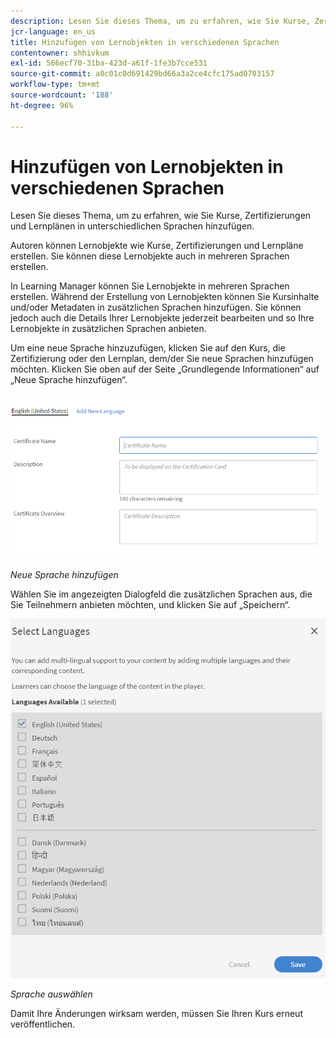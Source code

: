 ```yaml
---
description: Lesen Sie dieses Thema, um zu erfahren, wie Sie Kurse, Zertifizierungen und Lernplänen in unterschiedlichen Sprachen hinzufügen.
jcr-language: en_us
title: Hinzufügen von Lernobjekten in verschiedenen Sprachen
contentowner: shhivkum
exl-id: 566ecf70-31ba-423d-a61f-1fe3b7cce531
source-git-commit: a0c01c0d691429bd66a3a2ce4cfc175ad0703157
workflow-type: tm+mt
source-wordcount: '188'
ht-degree: 96%

---
```


# Hinzufügen von Lernobjekten in verschiedenen Sprachen

Lesen Sie dieses Thema, um zu erfahren, wie Sie Kurse, Zertifizierungen und Lernplänen in unterschiedlichen Sprachen hinzufügen.

Autoren können Lernobjekte wie Kurse, Zertifizierungen und Lernpläne erstellen. Sie können diese Lernobjekte auch in mehreren Sprachen erstellen.

In Learning Manager können Sie Lernobjekte in mehreren Sprachen erstellen. Während der Erstellung von Lernobjekten können Sie Kursinhalte und/oder Metadaten in zusätzlichen Sprachen hinzufügen. Sie können jedoch auch die Details Ihrer Lernobjekte jederzeit bearbeiten und so Ihre Lernobjekte in zusätzlichen Sprachen anbieten.

Um eine neue Sprache hinzuzufügen, klicken Sie auf den Kurs, die Zertifizierung oder den Lernplan, dem/der Sie neue Sprachen hinzufügen möchten. Klicken Sie oben auf der Seite „Grundlegende Informationen“ auf „Neue Sprache hinzufügen“. 

![](assets/addnewlocale.png)

*Neue Sprache hinzufügen*

Wählen Sie im angezeigten Dialogfeld die zusätzlichen Sprachen aus, die Sie Teilnehmern anbieten möchten, und klicken Sie auf „Speichern“.

![](assets/selectlang.png)

*Sprache auswählen*

Damit Ihre Änderungen wirksam werden, müssen Sie Ihren Kurs erneut veröffentlichen.
